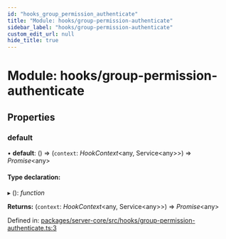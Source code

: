 ```yaml
---
id: "hooks_group_permission_authenticate"
title: "Module: hooks/group-permission-authenticate"
sidebar_label: "hooks/group-permission-authenticate"
custom_edit_url: null
hide_title: true
---
```


# Module: hooks/group-permission-authenticate

## Properties

### default

• **default**: () => (`context`: *HookContext*<any, Service<any\>\>) => *Promise*<any\>

#### Type declaration:

▸ (): *function*

**Returns:** (`context`: *HookContext*<any, Service<any\>\>) => *Promise*<any\>

Defined in: [packages/server-core/src/hooks/group-permission-authenticate.ts:3](https://github.com/xr3ngine/xr3ngine/blob/65dfcf39a/packages/server-core/src/hooks/group-permission-authenticate.ts#L3)

